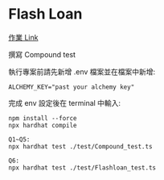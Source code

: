 # Flash Loan


[作業 Link](https://github.com/AppWorks-School/Blockchain-Resource/blob/main/section3/lending.md/)

撰寫 Compound test

執行專案前請先新增 .env 檔案並在檔案中新增:

```env
ALCHEMY_KEY="past your alchemy key"
```

完成 env 設定後在 terminal 中輸入:

```shell
npm install --force
npx hardhat compile

Q1~Q5:
npx hardhat test ./test/Compound_test.ts

Q6:
npx hardhat test ./test/Flashloan_test.ts 

```
